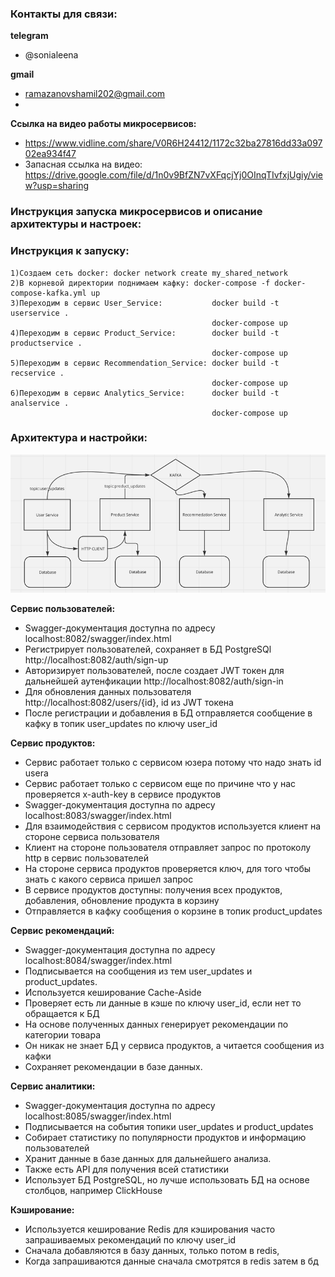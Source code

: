 ### Контакты для связи: 
**telegram**
- @sonialeena 

**gmail**
- ramazanovshamil202@gmail.com
- 
**Ссылка на видео работы микросервисов:** 
- https://www.vidline.com/share/V0R6H24412/1172c32ba27816dd33a09702ea934f47
- Запасная ссылка на видео: https://drive.google.com/file/d/1n0v9BfZN7vXFqcjYj0OInqTIvfxjUgiy/view?usp=sharing

### Инструкция запуска микросервисов и описание архитектуры и настроек:
### Инструкция к запуску:
    1)Создаем сеть docker: docker network create my_shared_network
    2)В корневой директории поднимаем кафку: docker-compose -f docker-compose-kafka.yml up
    3)Переходим в сервис User_Service:           docker build -t userservice .
                                                 docker-compose up
    4)Переходим в сервис Product_Service:        docker build -t productservice .
                                                 docker-compose up
    5)Переходим в сервис Recommendation_Service: docker build -t recservice .
                                                 docker-compose up
    6)Переходим в сервис Analytics_Service:      docker build -t analservice .
                                                 docker-compose up
### Архитектура и настройки:

![architecture](arch.png)

**Сервис пользователей:**
- Swagger-документация доступна по адресу localhost:8082/swagger/index.html
- Регистрирует пользователей, сохраняет в БД PostgreSQl http://localhost:8082/auth/sign-up
- Авторизирует пользователей, после создает JWT токен для дальнейшей аутенфикации http://localhost:8082/auth/sign-in
- Для обновления данных пользователя http://localhost:8082/users/{id}, id из JWT токена
- После регистрации и добавления в БД отправляется сообщение в кафку в топик user_updates по ключу user_id

**Сервис продуктов:**
- Сервис работает только с сервисом юзера потому что надо знать id userа
- Сервис работает только с сервисом еще по причине что у нас проверяется x-auth-key в сервисе продуктов
- Swagger-документация доступна по адресу localhost:8083/swagger/index.html
- Для взаимодействия с сервисом продуктов используется клиент на стороне сервиса пользователя
- Клиент на стороне пользователя отправляет запрос по протоколу http в сервис пользователей
- На стороне сервиса продуктов проверяется ключ, для того чтобы знать с какого сервиса пришел запрос
- В сервисе продуктов доступны: получения всех продуктов, добавления, обновление продукта в корзину
- Отправляется в кафку сообщения о корзине в топик product_updates

**Сервис рекомендаций:**
- Swagger-документация доступна по адресу localhost:8084/swagger/index.html
- Подписывается на сообщения из тем user_updates и product_updates.
- Используется кеширование Cache-Aside 
- Проверяет есть ли данные в кэше по ключу user_id, если нет то обращается к БД
- На основе полученных данных генерирует рекомендации по категории товара
- Он никак не знает БД у сервиса продуктов, а читается сообщения из кафки
- Сохраняет рекомендации в базе данных.

**Сервис аналитики:**
- Swagger-документация доступна по адресу localhost:8085/swagger/index.html
- Подписывается на события топики user_updates и product_updates
- Собирает статистику по популярности продуктов и информацию пользователей
- Хранит данные в базе данных для дальнейшего анализа.
- Также есть API для получения всей статистики
- Использует БД PostgreSQL, но лучше использовать БД на основе столбцов, например ClickHouse

**Кэширование:**
- Используется кеширование Redis для кэширования часто запрашиваемых рекомендаций по ключу user_id
- Сначала добавляются в базу данных, только потом в redis,
- Когда запрашиваются данные сначала смотрятся в redis затем в бд

    
    
